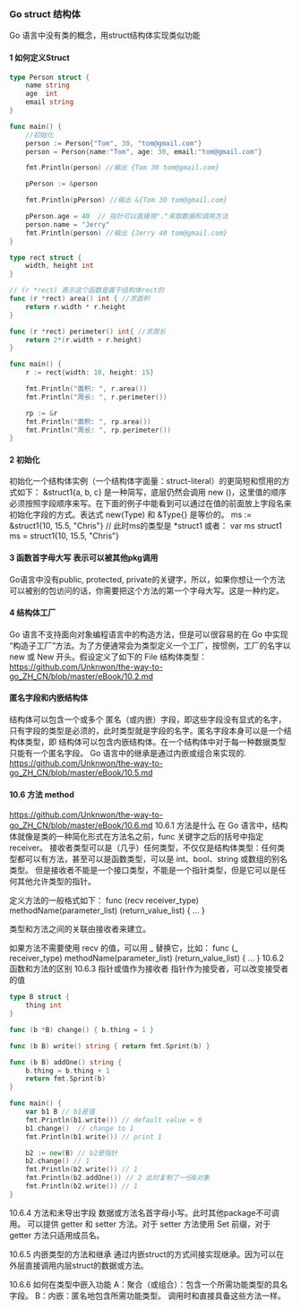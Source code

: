 ### Go struct 结构体
Go 语言中没有类的概念，用struct结构体实现类似功能

#### 1 如何定义Struct
```go
type Person struct {
    name string
    age  int
    email string
}

func main() {
    //初始化
    person := Person{"Tom", 30, "tom@gmail.com"}
    person = Person{name:"Tom", age: 30, email:"tom@gmail.com"}

    fmt.Println(person) //输出 {Tom 30 tom@gmail.com}

    pPerson := &person

    fmt.Println(pPerson) //输出 &{Tom 30 tom@gmail.com}

    pPerson.age = 40  // 指针可以直接用"."来取数据和调用方法
    person.name = "Jerry"
    fmt.Println(person) //输出 {Jerry 40 tom@gmail.com}
}
```


```go
type rect struct {
    width, height int
}

// (r *rect) 表示这个函数是属于结构体rect的
func (r *rect) area() int { //求面积
    return r.width * r.height
}

func (r *rect) perimeter() int{ //求周长
    return 2*(r.width + r.height)
}

func main() {
    r := rect{width: 10, height: 15}

    fmt.Println("面积: ", r.area())
    fmt.Println("周长: ", r.perimeter())

    rp := &r
    fmt.Println("面积: ", rp.area())
    fmt.Println("周长: ", rp.perimeter())
}
```

#### 2 初始化
初始化一个结构体实例（一个结构体字面量：struct-literal）的更简短和惯用的方式如下：
&struct1{a, b, c} 是一种简写，底层仍然会调用 new ()，这里值的顺序必须按照字段顺序来写。在下面的例子中能看到可以通过在值的前面放上字段名来初始化字段的方式。表达式 new(Type) 和 &Type{} 是等价的。
    ms := &struct1{10, 15.5, "Chris"}
    // 此时ms的类型是 *struct1
或者：
    var ms struct1
    ms = struct1{10, 15.5, "Chris"}

#### 3 函数首字母大写 表示可以被其他pkg调用
Go语言中没有public, protected, private的关键字，所以，如果你想让一个方法可以被别的包访问的话，你需要把这个方法的第一个字母大写。这是一种约定。

#### 4 结构体工厂
Go 语言不支持面向对象编程语言中的构造方法，但是可以很容易的在 Go 中实现 “构造子工厂”方法。为了方便通常会为类型定义一个工厂，按惯例，工厂的名字以 new 或 New 开头。假设定义了如下的 File 结构体类型：
https://github.com/Unknwon/the-way-to-go_ZH_CN/blob/master/eBook/10.2.md

#### 匿名字段和内嵌结构体
结构体可以包含一个或多个 匿名（或内嵌）字段，即这些字段没有显式的名字，只有字段的类型是必须的，此时类型就是字段的名字。匿名字段本身可以是一个结构体类型，即 结构体可以包含内嵌结构体。在一个结构体中对于每一种数据类型只能有一个匿名字段。
Go 语言中的继承是通过内嵌或组合来实现的.
https://github.com/Unknwon/the-way-to-go_ZH_CN/blob/master/eBook/10.5.md

#### 10.6 方法 method
https://github.com/Unknwon/the-way-to-go_ZH_CN/blob/master/eBook/10.6.md
10.6.1 方法是什么
在 Go 语言中，结构体就像是类的一种简化形式在方法名之前，func 关键字之后的括号中指定 receiver。
接收者类型可以是（几乎）任何类型，不仅仅是结构体类型：任何类型都可以有方法，甚至可以是函数类型，可以是 int、bool、string 或数组的别名类型。 但是接收者不能是一个接口类型，不能是一个指针类型，但是它可以是任何其他允许类型的指针。

定义方法的一般格式如下：
func (recv receiver_type) methodName(parameter_list) (return_value_list) { ... }

类型和方法之间的关联由接收者来建立。

如果方法不需要使用 recv 的值，可以用 _ 替换它，比如：
func (_ receiver_type) methodName(parameter_list) (return_value_list) { ... }
10.6.2 函数和方法的区别
10.6.3 指针或值作为接收者
指针作为接受者，可以改变接受者的值
```go
type B struct {
    thing int
}

func (b *B) change() { b.thing = 1 }

func (b B) write() string { return fmt.Sprint(b) }

func (b B) addOne() string {
    b.thing = b.thing + 1
    return fmt.Sprint(b)
}

func main() {
    var b1 B // b1是值
    fmt.Println(b1.write()) // default value = 0
    b1.change()  // change to 1
    fmt.Println(b1.write()) // print 1

    b2 := new(B) // b2是指针
    b2.change() // 1
    fmt.Println(b2.write()) // 1
    fmt.Println(b2.addOne()) // 2 此时复制了一份B对象
    fmt.Println(b2.write()) // 1
}
```
10.6.4 方法和未导出字段
数据或方法名首字母小写。此时其他package不可调用。
可以提供 getter 和 setter 方法。对于 setter 方法使用 Set 前缀，对于 getter 方法只适用成员名。

10.6.5 内嵌类型的方法和继承
通过内嵌struct的方式间接实现继承。因为可以在外层直接调用内层struct的数据或方法。

10.6.6 如何在类型中嵌入功能
A：聚合（或组合）：包含一个所需功能类型的具名字段。
B：内嵌：匿名地包含所需功能类型。 调用时和直接具备这些方法一样。







